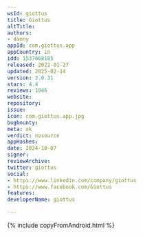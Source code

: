 ```yaml
---
wsId: giottus
title: Giottus
altTitle: 
authors:
- danny
appId: com.giottus.app
appCountry: in
idd: 1537068185
released: 2021-01-27
updated: 2025-02-14
version: 3.0.31
stars: 4.4
reviews: 1046
website: 
repository: 
issue: 
icon: com.giottus.app.jpg
bugbounty: 
meta: ok
verdict: nosource
appHashes: 
date: 2024-10-07
signer: 
reviewArchive: 
twitter: giottus
social:
- https://www.linkedin.com/company/giottus
- https://www.facebook.com/Giottus
features: 
developerName: giottus

---
```


{% include copyFromAndroid.html %}

